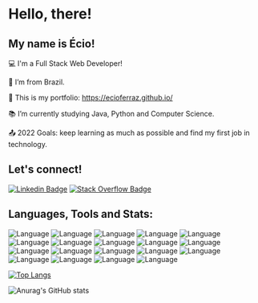 # Hello, there!

 
## My name is Écio!
 

:computer: I'm a Full Stack Web Developer!

:house_with_garden: I’m from Brazil.

:open_file_folder: This is my portfolio: https://ecioferraz.github.io/

:books: I’m currently studying Java, Python and Computer Science.

:outbox_tray: 2022 Goals: keep learning as much as possible and find my first job in technology.

 

## Let's connect!
[![Linkedin Badge](https://img.shields.io/badge/-LinkedIn-blue?style=flat-square&logo=Linkedin&logoColor=white&link=https://www.linkedin.com/in/ecioferraz/)]( https://www.linkedin.com/in/ecioferraz/) [![Stack Overflow Badge](https://img.shields.io/badge/Stack_Overflow-FE7A16?style=flat-square&logo=stack-overflow&logoColor=white&linkhttps://stackoverflow.com/users/17501758/%c3%89cio-ferraz)](https://stackoverflow.com/users/17501758/%c3%89cio-ferraz)

## Languages, Tools and Stats:

![Language](https://img.shields.io/badge/Git-F05032?style=flat-square&logo=git&logoColor=white) ![Language](https://img.shields.io/badge/JavaScript-323330?style=flat-square&logo=javascript&logoColor=F7DF1E) ![Language](https://img.shields.io/badge/HTML5-E34F26?style=flat-square&logo=html5&logoColor=white) ![Language](https://img.shields.io/badge/CSS3-1572B6?style=flat-square&logo=css3&logoColor=white) ![Language](https://img.shields.io/badge/React-20232A?style=flat-square&logo=react&logoColor=61DAFB) ![Language](https://img.shields.io/badge/eslint-3A33D1?style=flat-square&logo=eslint&logoColor=white) ![Language](https://img.shields.io/badge/TypeScript-007ACC?style=flat-square&logo=typescript&logoColor=white) ![Language](https://img.shields.io/badge/Linux-FCC624?style=flat-square&logo=linux&logoColor=black) ![Language](https://img.shields.io/badge/Express.js-000000?style=flat-square&logo=express&logoColor=white) ![Language](https://img.shields.io/badge/Sequelize-52B0E7?style=flat-square&logo=Sequelize&logoColor=white) ![Language](https://img.shields.io/badge/Jest-C21325?style=flat-square&logo=jest&logoColor=white) ![Language](https://img.shields.io/badge/MySQL-005C84?style=flat-square&logo=mysql&logoColor=white) ![Language](https://img.shields.io/badge/Node.js-339933?style=flat-square&logo=nodedotjs&logoColor=white) ![Language](https://img.shields.io/badge/MongoDB-4EA94B?style=flat-square&logo=mongodb&logoColor=white) ![Language](https://img.shields.io/badge/Docker-2CA5E0?style=flat-square&logo=docker&logoColor=white) ![Language](https://img.shields.io/badge/Slack-4A154B?style=flat-square&logo=slack&logoColor=white) ![Language](https://img.shields.io/badge/Visual_Studio_Code-0078D4?style=flat-square&logo=visual%20studio%20code&logoColor=white) ![Language](https://img.shields.io/badge/Java-ED8B00?style=flat-square&logo=java&logoColor=white) ![Language](https://img.shields.io/badge/Python-FFD43B?style=flat-square&logo=python&logoColor=blue)

[![Top Langs](https://github-readme-stats.vercel.app/api/top-langs/?username=ecioferraz&layout=compact)](https://github.com/ecioferraz/github-readme-stats)

![Anurag's GitHub stats](https://github-readme-stats.vercel.app/api?username=ecioferraz&show_icons=true&theme=vision-friendly-dark)
